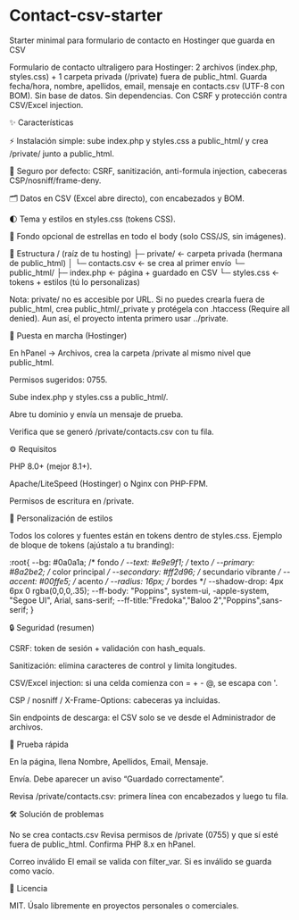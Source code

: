 # Contact-csv-starter
Starter minimal para formulario de contacto en Hostinger que guarda en CSV

Formulario de contacto ultraligero para Hostinger:
2 archivos (index.php, styles.css) + 1 carpeta privada (/private) fuera de public_html.
Guarda fecha/hora, nombre, apellidos, email, mensaje en contacts.csv (UTF-8 con BOM).
Sin base de datos. Sin dependencias. Con CSRF y protección contra CSV/Excel injection.

✨ Características

⚡️ Instalación simple: sube index.php y styles.css a public_html/ y crea /private/ junto a public_html.

🔐 Seguro por defecto: CSRF, sanitización, anti-formula injection, cabeceras CSP/nosniff/frame-deny.

🗂️ Datos en CSV (Excel abre directo), con encabezados y BOM.

🌓 Tema y estilos en styles.css (tokens CSS).

🌌 Fondo opcional de estrellas en todo el body (solo CSS/JS, sin imágenes).

📁 Estructura
/ (raíz de tu hosting)
├─ private/              ← carpeta privada (hermana de public_html)
│   └─ contacts.csv      ← se crea al primer envío
└─ public_html/
    ├─ index.php         ← página + guardado en CSV
    └─ styles.css        ← tokens + estilos (tú lo personalizas)


Nota: private/ no es accesible por URL. Si no puedes crearla fuera de public_html, crea public_html/_private y protégela con .htaccess (Require all denied). Aun así, el proyecto intenta primero usar ../private.

🚀 Puesta en marcha (Hostinger)

En hPanel → Archivos, crea la carpeta /private al mismo nivel que public_html.

Permisos sugeridos: 0755.

Sube index.php y styles.css a public_html/.

Abre tu dominio y envía un mensaje de prueba.

Verifica que se generó /private/contacts.csv con tu fila.

⚙️ Requisitos

PHP 8.0+ (mejor 8.1+).

Apache/LiteSpeed (Hostinger) o Nginx con PHP-FPM.

Permisos de escritura en /private.

🎨 Personalización de estilos

Todos los colores y fuentes están en tokens dentro de styles.css.
Ejemplo de bloque de tokens (ajústalo a tu branding):

:root{
  --bg: #0a0a1a;           /* fondo */
  --text: #e9e9f1;         /* texto */
  --primary: #8a2be2;      /* color principal */
  --secondary: #ff2d96;    /* secundario vibrante */
  --accent: #00ffe5;       /* acento */
  --radius: 16px;          /* bordes */
  --shadow-drop: 4px 6px 0 rgba(0,0,0,.35);
  --ff-body: "Poppins", system-ui, -apple-system, "Segoe UI", Arial, sans-serif;
  --ff-title:"Fredoka","Baloo 2","Poppins",sans-serif;
}


🔒 Seguridad (resumen)

CSRF: token de sesión + validación con hash_equals.

Sanitización: elimina caracteres de control y limita longitudes.

CSV/Excel injection: si una celda comienza con = + - @, se escapa con '.

CSP / nosniff / X-Frame-Options: cabeceras ya incluidas.

Sin endpoints de descarga: el CSV solo se ve desde el Administrador de archivos.

🧪 Prueba rápida

En la página, llena Nombre, Apellidos, Email, Mensaje.

Envía. Debe aparecer un aviso “Guardado correctamente”.

Revisa /private/contacts.csv: primera línea con encabezados y luego tu fila.

🛠️ Solución de problemas

No se crea contacts.csv
Revisa permisos de /private (0755) y que sí esté fuera de public_html.
Confirma PHP 8.x en hPanel.

Correo inválido
El email se valida con filter_var. Si es inválido se guarda como vacío.

🧾 Licencia

MIT. Úsalo libremente en proyectos personales o comerciales.
